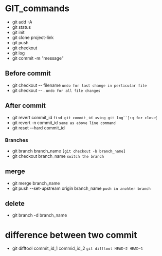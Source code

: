 # GIT_commands
* git add -A
* git status 
* git init
* git clone project-link
* git push 
* git checkout
* git log
* git commit -m "message"
## Before commit
* git checkout -- filename `undo for last change in perticular file`
* git checkout -- . `undo for all file changes`
## After commit
* git revert commit_id `find git commit_id using git log``[:q for close]`
* git revert -n commit_id  `same as above line command`
* git reset --hard commit_id 
### Branches
* git branch branch_name `[git checkout -b branch_name]`
* git checkout branch_name `switch the branch`
## merge
* git merge branch_name
* git push --set-upstream origin branch_name `push in anohter branch`
## delete 
* git branch -d branch_name
# difference between two commit
* git difftool commit_id_1 commid_id_2  `git difftool HEAD~2 HEAD~1`
